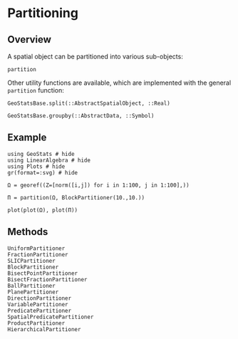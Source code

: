 # Partitioning

## Overview

A spatial object can be partitioned into various sub-objects:

```@docs
partition
```

Other utility functions are available, which are implemented with the general
`partition` function:

```@docs
GeoStatsBase.split(::AbstractSpatialObject, ::Real)
```

```@docs
GeoStatsBase.groupby(::AbstractData, ::Symbol)
```

## Example

```@example
using GeoStats # hide
using LinearAlgebra # hide
using Plots # hide
gr(format=:svg) # hide

Ω = georef((Z=[norm([i,j]) for i in 1:100, j in 1:100],))

Π = partition(Ω, BlockPartitioner(10.,10.))

plot(plot(Ω), plot(Π))
```

## Methods

```@docs
UniformPartitioner
FractionPartitioner
SLICPartitioner
BlockPartitioner
BisectPointPartitioner
BisectFractionPartitioner
BallPartitioner
PlanePartitioner
DirectionPartitioner
VariablePartitioner
PredicatePartitioner
SpatialPredicatePartitioner
ProductPartitioner
HierarchicalPartitioner
```
